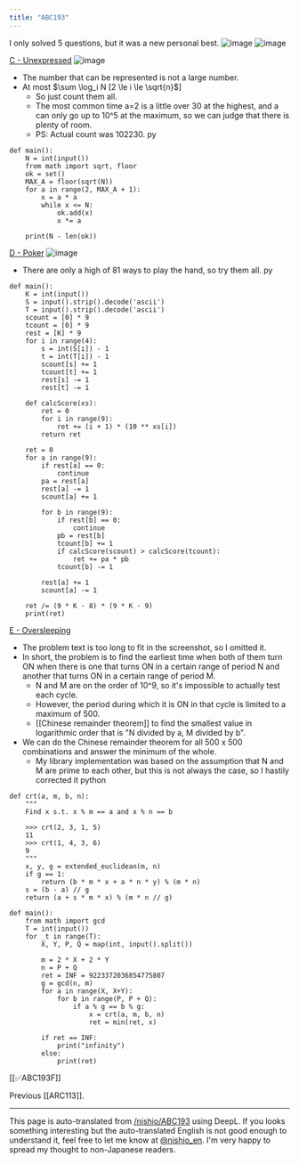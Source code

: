 ```yaml
---
title: "ABC193"
---
```


I only solved 5 questions, but it was a new personal best.
![image](https://gyazo.com/66fbb4cdf9248927491c87940c0e16c1/thumb/1000)
![image](https://gyazo.com/295a6fe07a61e4df1c3dbe6ce0e03dc6/thumb/1000)

[C - Unexpressed](https://atcoder.jp/contests/abc193/tasks/abc193_c)
![image](https://gyazo.com/cb635c05c6816e60ce37299f58bd2f2c/thumb/1000)
- The number that can be represented is not a large number.
- At most $\sum \log_i N [2 \le i \le \sqrt{n}$]
    - So just count them all.
    - The most common time a=2 is a little over 30 at the highest, and a can only go up to 10^5 at the maximum, so we can judge that there is plenty of room.
    - PS: Actual count was 102230.
py

```
def main():
    N = int(input())
    from math import sqrt, floor
    ok = set()
    MAX_A = floor(sqrt(N))
    for a in range(2, MAX_A + 1):
        x = a * a
        while x <= N:
            ok.add(x)
            x *= a

    print(N - len(ok))
```


[D - Poker](https://atcoder.jp/contests/abc193/tasks/abc193_d)
![image](https://gyazo.com/407827a9676a567be92cd4e082d29d83/thumb/1000)
- There are only a high of 81 ways to play the hand, so try them all.
py

```
def main():
    K = int(input())
    S = input().strip().decode('ascii')
    T = input().strip().decode('ascii')
    scount = [0] * 9
    tcount = [0] * 9
    rest = [K] * 9
    for i in range(4):
        s = int(S[i]) - 1
        t = int(T[i]) - 1
        scount[s] += 1
        tcount[t] += 1
        rest[s] -= 1
        rest[t] -= 1

    def calcScore(xs):
        ret = 0
        for i in range(9):
            ret += (i + 1) * (10 ** xs[i])
        return ret

    ret = 0
    for a in range(9):
        if rest[a] == 0:
            continue
        pa = rest[a]
        rest[a] -= 1
        scount[a] += 1

        for b in range(9):
            if rest[b] == 0:
                continue
            pb = rest[b]
            tcount[b] += 1
            if calcScore(scount) > calcScore(tcount):
                ret += pa * pb
            tcount[b] -= 1

        rest[a] += 1
        scount[a] -= 1

    ret /= (9 * K - 8) * (9 * K - 9)
    print(ret)
```


[E - Oversleeping](https://atcoder.jp/contests/abc193/tasks/abc193_e)
- The problem text is too long to fit in the screenshot, so I omitted it.
- In short, the problem is to find the earliest time when both of them turn ON when there is one that turns ON in a certain range of period N and another that turns ON in a certain range of period M.
    - N and M are on the order of 10^9, so it's impossible to actually test each cycle.
    - However, the period during which it is ON in that cycle is limited to a maximum of 500.
    - [[Chinese remainder theorem]] to find the smallest value in logarithmic order that is "N divided by a, M divided by b".
- We can do the Chinese remainder theorem for all 500 x 500 combinations and answer the minimum of the whole.
    - My library implementation was based on the assumption that N and M are prime to each other, but this is not always the case, so I hastily corrected it
python

```
def crt(a, m, b, n):
    """
    Find x s.t. x % m == a and x % n == b

    >>> crt(2, 3, 1, 5)
    11
    >>> crt(1, 4, 3, 6)
    9
    """
    x, y, g = extended_euclidean(m, n)
    if g == 1:
        return (b * m * x + a * n * y) % (m * n)
    s = (b - a) // g
    return (a + s * m * x) % (m * n // g)

def main():
    from math import gcd
    T = int(input())
    for _t in range(T):
        X, Y, P, Q = map(int, input().split())

        m = 2 * X + 2 * Y
        n = P + Q
        ret = INF = 9223372036854775807
        g = gcd(n, m)
        for a in range(X, X+Y):
            for b in range(P, P + Q):
                if a % g == b % g:
                    x = crt(a, m, b, n)
                    ret = min(ret, x)

        if ret == INF:
            print("infinity")
        else:
            print(ret)
```


[[✅ABC193F]]

Previous [[ARC113]].

---
This page is auto-translated from [/nishio/ABC193](https://scrapbox.io/nishio/ABC193) using DeepL. If you looks something interesting but the auto-translated English is not good enough to understand it, feel free to let me know at [@nishio_en](https://twitter.com/nishio_en). I'm very happy to spread my thought to non-Japanese readers.